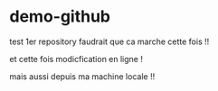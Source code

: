 # demo-github
test 1er repository faudrait que ca marche cette fois !!

et cette fois modicfication en ligne !

mais aussi depuis ma machine locale !!